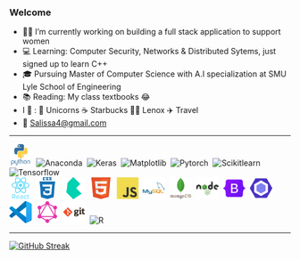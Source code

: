 ### Welcome 


- 👩‍💻 I’m currently working on building a full stack application to support women
- 💻 Learning: Computer Security, Networks & Distributed Sytems, just signed up to learn C++
- 🎓 Pursuing Master of Computer Science with A.I specialization at SMU Lyle School of Engineering 
- 📚 Reading: My class textbooks 😂
- I 🤍 : 🦄 Unicorns ☕ Starbucks  🐕‍🦺 Lenox ✈️ Travel
- 📧 Salissa4@gmail.com


-----------
<img src="https://github.com/devicons/devicon/blob/master/icons/python/python-original-wordmark.svg" title="Python" alt="Py" width="40" height="40"/>&nbsp;
<img src="https://cdn.jsdelivr.net/gh/devicons/devicon@latest/icons/anaconda/anaconda-original-wordmark.svg" alt="Anaconda" width="40" height="40"/>&nbsp;
<img src="https://cdn.jsdelivr.net/gh/devicons/devicon@latest/icons/keras/keras-original-wordmark.svg" alt="Keras" width="40" height="40"/>&nbsp;
<img src="https://cdn.jsdelivr.net/gh/devicons/devicon@latest/icons/matplotlib/matplotlib-plain-wordmark.svg" alt="Matplotlib" width="40" height="40"/>&nbsp;
<img src="https://cdn.jsdelivr.net/gh/devicons/devicon@latest/icons/pytorch/pytorch-plain-wordmark.svg" alt="Pytorch" width="40" height="40"/>&nbsp;
<img src="https://cdn.jsdelivr.net/gh/devicons/devicon@latest/icons/scikitlearn/scikitlearn-original.svg" alt="Scikitlearn" width="40" height="40"/>&nbsp;
<img src="https://cdn.jsdelivr.net/gh/devicons/devicon@latest/icons/tensorflow/tensorflow-original-wordmark.svg" alt="Tensorflow" width="40" height="40"/>&nbsp;                     
<img src="https://github.com/devicons/devicon/blob/master/icons/react/react-original-wordmark.svg" alt="React" width="40" height="40"/>&nbsp;
<img src="https://github.com/devicons/devicon/blob/master/icons/css3/css3-plain-wordmark.svg"  alt="CSS" width="40" height="40"/>&nbsp;
<img src="https://github.com/devicons/devicon/blob/master/icons/bulma/bulma-plain.svg"  alt="Bulma" width="40" height="40"/>&nbsp;
<img src="https://github.com/devicons/devicon/blob/master/icons/html5/html5-original.svg" alt="HTML" width="40" height="40"/>&nbsp;
<img src="https://github.com/devicons/devicon/blob/master/icons/javascript/javascript-original.svg" alt="JavaScript" width="40" height="40"/>&nbsp;
<img src="https://github.com/devicons/devicon/blob/master/icons/mysql/mysql-original-wordmark.svg"  alt="MySQL" width="40" height="40"/>&nbsp;
<img src="https://github.com/devicons/devicon/blob/master/icons/mongodb/mongodb-original-wordmark.svg"  alt="MongoDB" width="40" height="40"/>&nbsp;
<img src="https://github.com/devicons/devicon/blob/master/icons/nodejs/nodejs-original-wordmark.svg" alt="NodeJS" width="40" height="40"/>&nbsp;
<img src="https://github.com/devicons/devicon/blob/master/icons/bootstrap/bootstrap-original.svg" alt="Bootstrap" width="40" height="40"/>&nbsp;
<img src="https://github.com/devicons/devicon/blob/master/icons/eslint/eslint-original.svg" alt="ESLint" width="40" height="40"/>&nbsp;
<img src="https://github.com/devicons/devicon/blob/master/icons/vscode/vscode-original.svg" alt="VS Code" width="40" height="40"/>&nbsp;
<img src="https://github.com/devicons/devicon/blob/master/icons/graphql/graphql-plain.svg" alt="GraphQL" width="40" height="40"/>&nbsp;
<img src="https://github.com/devicons/devicon/blob/master/icons/git/git-original-wordmark.svg" alt="Git" width="40" height="40"/>&nbsp;
![R](https://img.shields.io/badge/-R-276DC3?style=flat-square&logo=r&logoColor=ffffff)

-----------


<!-- [![GitHub Streak](https://streak-stats.demolab.com?user=andrew87e&theme=chartreuse-dark&border_radius=50)](https://git.io/streak-stats) -->

[![GitHub Streak](https://streak-stats.demolab.com?user=salissa4&theme=dark&mode=weekly)](https://git.io/streak-stats)


